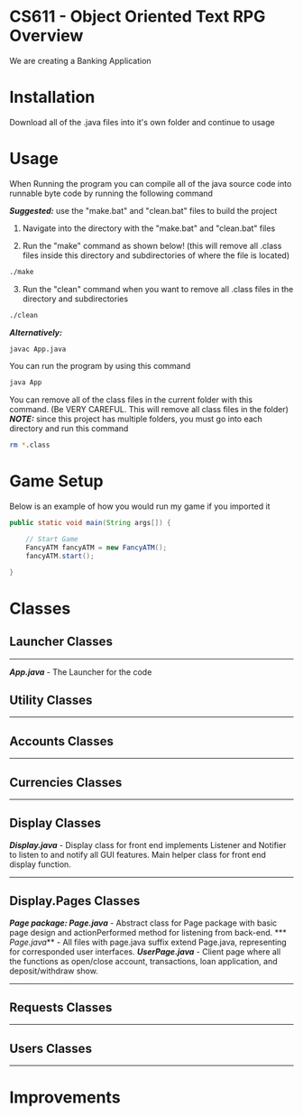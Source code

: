 # CS611 - Object Oriented Text RPG Overview

We are creating a Banking Application

# Installation

Download all of the .java files into it's own folder and continue to usage

# Usage

When Running the program you can compile all of the java source code into runnable byte code by running the following command

***Suggested:*** use the "make.bat" and "clean.bat" files to build the project

1. Navigate into the directory with the "make.bat" and "clean.bat" files

2. Run the "make" command as shown below! (this will remove all .class files inside this directory and subdirectories of where the file is located)
```bash
./make
```

3. Run the "clean" command when you want to remove all .class files in the directory and subdirectories
```bash
./clean
```

***Alternatively:***

```bash
javac App.java
```

You can run the program by using this command

```bash
java App
```

You can remove all of the class files in the current folder with this command. (Be VERY CAREFUL. This will remove all class files in the folder)
***NOTE:*** since this project has multiple folders, you must go into each directory and run this command
 
```bash
rm *.class
```

# Game Setup

Below is an example of how you would run my game if you imported it

```java
public static void main(String args[]) {

    // Start Game
    FancyATM fancyATM = new FancyATM();
    fancyATM.start();

}
```

# Classes

## Launcher Classes

---

***App.java*** - The Launcher for the code

## Utility Classes

---

## Accounts Classes

---


## Currencies Classes

---


## Display Classes 
***Display.java*** - Display class for front end implements Listener and Notifier to listen to and notify all GUI features. Main helper class for front end display function.

---


## Display.Pages Classes
***Page package: Page.java*** - Abstract class for Page package with basic page design and actionPerformed method for listening from back-end.
*** *Page.java*** - All files with page.java suffix extend Page.java, representing for corresponded user interfaces.
***UserPage.java*** - Client page where all the functions as open/close account, transactions, loan application, and deposit/withdraw show. 

---


## Requests Classes

---


## Users Classes

---


# Improvements




